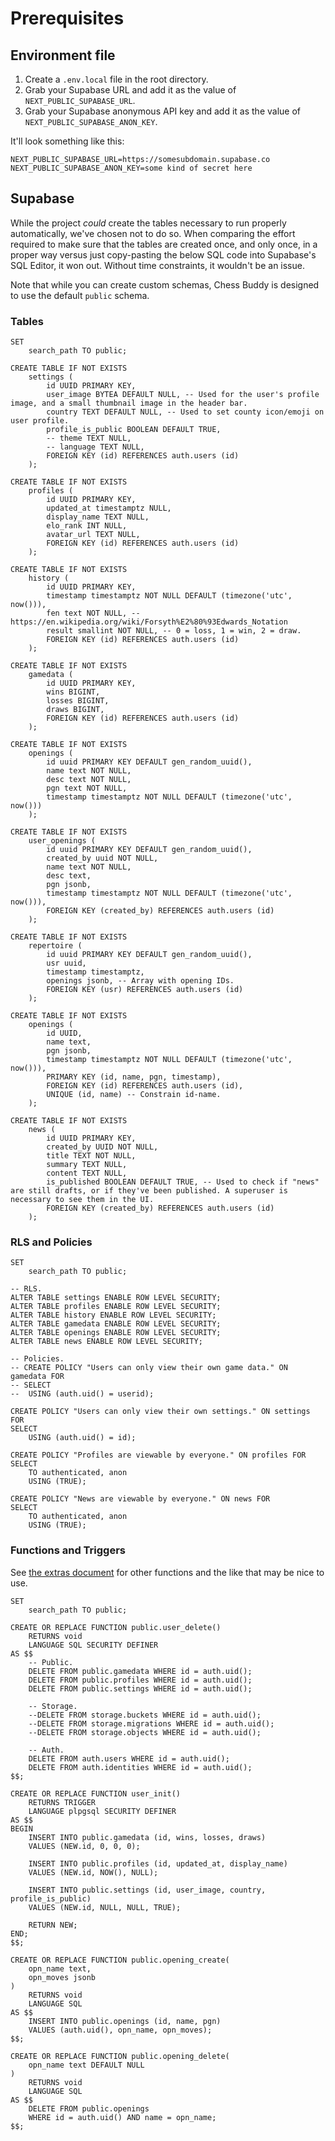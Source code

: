<head>
	<title>PREREQUISITES</title>
	<meta name="author" content="frigvid"/>
	<meta name="date-created" content="2024-04-02"/>
</head>

# Prerequisites
## Environment file

1. Create a `.env.local` file in the root directory.
2. Grab your Supabase URL and add it as the value of `NEXT_PUBLIC_SUPABASE_URL`.
3. Grab your Supabase anonymous API key and add it as the value of `NEXT_PUBLIC_SUPABASE_ANON_KEY`.

It'll look something like this:
```environment
NEXT_PUBLIC_SUPABASE_URL=https://somesubdomain.supabase.co
NEXT_PUBLIC_SUPABASE_ANON_KEY=some kind of secret here
```

## Supabase

While the project _could_ create the tables necessary to run properly automatically, we've chosen not to do so. When comparing the effort required to make sure that the tables are created once, and only once, in a proper way versus just copy-pasting the below SQL code into Supabase's SQL Editor, it won out. Without time constraints, it wouldn't be an issue.

Note that while you can create custom schemas, Chess Buddy is designed to use the default `public` schema.

### Tables

```postgresql
SET
	search_path TO public;

CREATE TABLE IF NOT EXISTS
	settings (
		id UUID PRIMARY KEY,
		user_image BYTEA DEFAULT NULL, -- Used for the user's profile image, and a small thumbnail image in the header bar.
		country TEXT DEFAULT NULL, -- Used to set county icon/emoji on user profile.
		profile_is_public BOOLEAN DEFAULT TRUE,
		-- theme TEXT NULL,
		-- language TEXT NULL,
		FOREIGN KEY (id) REFERENCES auth.users (id)
	);

CREATE TABLE IF NOT EXISTS
	profiles (
		id UUID PRIMARY KEY,
		updated_at timestamptz NULL,
		display_name TEXT NULL,
		elo_rank INT NULL,
		avatar_url TEXT NULL,
		FOREIGN KEY (id) REFERENCES auth.users (id)
	);

CREATE TABLE IF NOT EXISTS
	history (
		id UUID PRIMARY KEY,
		timestamp timestamptz NOT NULL DEFAULT (timezone('utc', now())),
		fen text NOT NULL, -- https://en.wikipedia.org/wiki/Forsyth%E2%80%93Edwards_Notation
		result smallint NOT NULL, -- 0 = loss, 1 = win, 2 = draw.
		FOREIGN KEY (id) REFERENCES auth.users (id)
	);

CREATE TABLE IF NOT EXISTS
	gamedata (
		id UUID PRIMARY KEY,
		wins BIGINT,
		losses BIGINT,
		draws BIGINT,
		FOREIGN KEY (id) REFERENCES auth.users (id)
	);

CREATE TABLE IF NOT EXISTS
	openings (
		id uuid PRIMARY KEY DEFAULT gen_random_uuid(),
		name text NOT NULL,
		desc text NOT NULL,
		pgn text NOT NULL,
		timestamp timestamptz NOT NULL DEFAULT (timezone('utc', now()))
	);

CREATE TABLE IF NOT EXISTS
	user_openings (
		id uuid PRIMARY KEY DEFAULT gen_random_uuid(),
		created_by uuid NOT NULL,
		name text NOT NULL,
		desc text,
		pgn jsonb,
		timestamp timestamptz NOT NULL DEFAULT (timezone('utc', now())),
		FOREIGN KEY (created_by) REFERENCES auth.users (id)
	);

CREATE TABLE IF NOT EXISTS
	repertoire (
		id uuid PRIMARY KEY DEFAULT gen_random_uuid(),
		usr uuid,
		timestamp timestamptz,
		openings jsonb, -- Array with opening IDs.
		FOREIGN KEY (usr) REFERENCES auth.users (id)
	);

CREATE TABLE IF NOT EXISTS
	openings (
		id UUID,
		name text,
		pgn jsonb,
		timestamp timestamptz NOT NULL DEFAULT (timezone('utc', now())),
		PRIMARY KEY (id, name, pgn, timestamp),
		FOREIGN KEY (id) REFERENCES auth.users (id),
		UNIQUE (id, name) -- Constrain id-name.
	);

CREATE TABLE IF NOT EXISTS
	news (
		id UUID PRIMARY KEY,
		created_by UUID NOT NULL,
		title TEXT NOT NULL,
		summary TEXT NULL,
		content TEXT NULL,
		is_published BOOLEAN DEFAULT TRUE, -- Used to check if "news" are still drafts, or if they've been published. A superuser is necessary to see them in the UI.
		FOREIGN KEY (created_by) REFERENCES auth.users (id)
	);
```

### RLS and Policies

```postgresql
SET
	search_path TO public;

-- RLS.
ALTER TABLE settings ENABLE ROW LEVEL SECURITY;
ALTER TABLE profiles ENABLE ROW LEVEL SECURITY;
ALTER TABLE history ENABLE ROW LEVEL SECURITY;
ALTER TABLE gamedata ENABLE ROW LEVEL SECURITY;
ALTER TABLE openings ENABLE ROW LEVEL SECURITY;
ALTER TABLE news ENABLE ROW LEVEL SECURITY;

-- Policies.
-- CREATE POLICY "Users can only view their own game data." ON gamedata FOR
-- SELECT
-- 	USING (auth.uid() = userid);

CREATE POLICY "Users can only view their own settings." ON settings FOR
SELECT
	USING (auth.uid() = id);

CREATE POLICY "Profiles are viewable by everyone." ON profiles FOR
SELECT
	TO authenticated, anon
	USING (TRUE);

CREATE POLICY "News are viewable by everyone." ON news FOR
SELECT
	TO authenticated, anon
	USING (TRUE);
```

### Functions and Triggers

See [the extras document](./EXTRAS.md) for other functions and the like that may be nice to use.

```postgresql
SET
	search_path TO public;

CREATE OR REPLACE FUNCTION public.user_delete()
	RETURNS void
	LANGUAGE SQL SECURITY DEFINER
AS $$
	-- Public.
	DELETE FROM public.gamedata WHERE id = auth.uid();
	DELETE FROM public.profiles WHERE id = auth.uid();
	DELETE FROM public.settings WHERE id = auth.uid();

	-- Storage.
	--DELETE FROM storage.buckets WHERE id = auth.uid();
	--DELETE FROM storage.migrations WHERE id = auth.uid();
	--DELETE FROM storage.objects WHERE id = auth.uid();

	-- Auth.
	DELETE FROM auth.users WHERE id = auth.uid();
	DELETE FROM auth.identities WHERE id = auth.uid();
$$;

CREATE OR REPLACE FUNCTION user_init()
	RETURNS TRIGGER
	LANGUAGE plpgsql SECURITY DEFINER
AS $$
BEGIN
	INSERT INTO public.gamedata (id, wins, losses, draws)
	VALUES (NEW.id, 0, 0, 0);

	INSERT INTO public.profiles (id, updated_at, display_name)
	VALUES (NEW.id, NOW(), NULL);

	INSERT INTO public.settings (id, user_image, country, profile_is_public)
	VALUES (NEW.id, NULL, NULL, TRUE);

	RETURN NEW;
END;
$$;

CREATE OR REPLACE FUNCTION public.opening_create(
	opn_name text,
	opn_moves jsonb
)
	RETURNS void
	LANGUAGE SQL
AS $$
	INSERT INTO public.openings (id, name, pgn)
	VALUES (auth.uid(), opn_name, opn_moves);
$$;

CREATE OR REPLACE FUNCTION public.opening_delete(
	opn_name text DEFAULT NULL
)
	RETURNS void
	LANGUAGE SQL
AS $$
	DELETE FROM public.openings
	WHERE id = auth.uid() AND name = opn_name;
$$;
```
